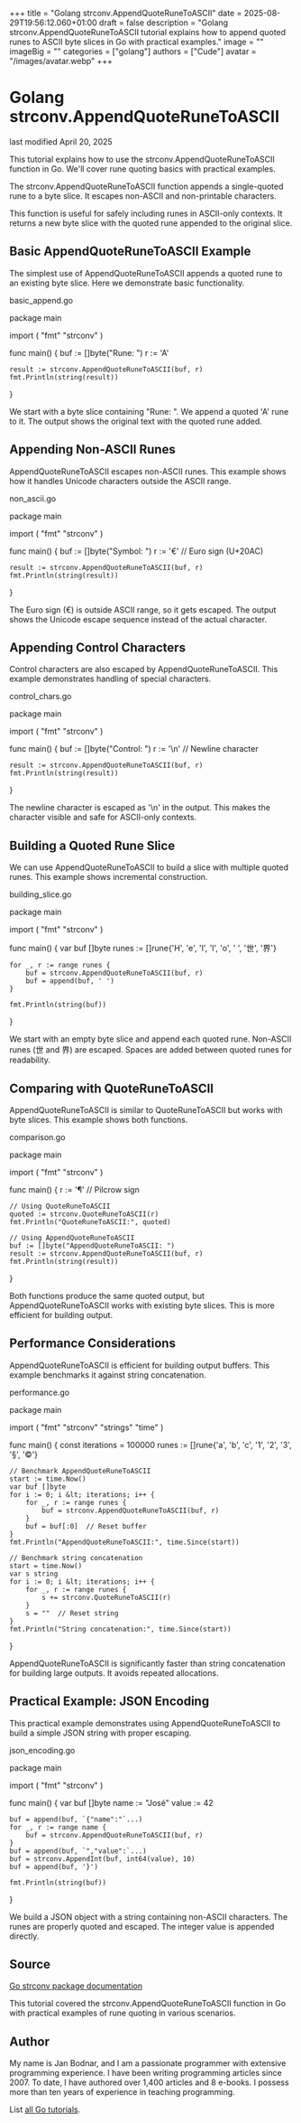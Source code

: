 +++
title = "Golang strconv.AppendQuoteRuneToASCII"
date = 2025-08-29T19:56:12.060+01:00
draft = false
description = "Golang strconv.AppendQuoteRuneToASCII tutorial explains how to append quoted runes to ASCII byte slices in Go with practical examples."
image = ""
imageBig = ""
categories = ["golang"]
authors = ["Cude"]
avatar = "/images/avatar.webp"
+++

# Golang strconv.AppendQuoteRuneToASCII

last modified April 20, 2025

This tutorial explains how to use the strconv.AppendQuoteRuneToASCII
function in Go. We'll cover rune quoting basics with practical examples.

The strconv.AppendQuoteRuneToASCII function appends a single-quoted
rune to a byte slice. It escapes non-ASCII and non-printable characters.

This function is useful for safely including runes in ASCII-only contexts. It
returns a new byte slice with the quoted rune appended to the original slice.

## Basic AppendQuoteRuneToASCII Example

The simplest use of AppendQuoteRuneToASCII appends a quoted rune
to an existing byte slice. Here we demonstrate basic functionality.

basic_append.go
  

package main

import (
    "fmt"
    "strconv"
)

func main() {
    buf := []byte("Rune: ")
    r := 'A'
    
    result := strconv.AppendQuoteRuneToASCII(buf, r)
    fmt.Println(string(result))
}

We start with a byte slice containing "Rune: ". We append a quoted 'A' rune to
it. The output shows the original text with the quoted rune added.

## Appending Non-ASCII Runes

AppendQuoteRuneToASCII escapes non-ASCII runes. This example shows
how it handles Unicode characters outside the ASCII range.

non_ascii.go
  

package main

import (
    "fmt"
    "strconv"
)

func main() {
    buf := []byte("Symbol: ")
    r := '€'  // Euro sign (U+20AC)
    
    result := strconv.AppendQuoteRuneToASCII(buf, r)
    fmt.Println(string(result))
}

The Euro sign (€) is outside ASCII range, so it gets escaped. The output shows
the Unicode escape sequence instead of the actual character.

## Appending Control Characters

Control characters are also escaped by AppendQuoteRuneToASCII. This
example demonstrates handling of special characters.

control_chars.go
  

package main

import (
    "fmt"
    "strconv"
)

func main() {
    buf := []byte("Control: ")
    r := '\n'  // Newline character
    
    result := strconv.AppendQuoteRuneToASCII(buf, r)
    fmt.Println(string(result))
}

The newline character is escaped as '\n' in the output. This makes the character
visible and safe for ASCII-only contexts.

## Building a Quoted Rune Slice

We can use AppendQuoteRuneToASCII to build a slice with multiple
quoted runes. This example shows incremental construction.

building_slice.go
  

package main

import (
    "fmt"
    "strconv"
)

func main() {
    var buf []byte
    runes := []rune{'H', 'e', 'l', 'l', 'o', ' ', '世', '界'}
    
    for _, r := range runes {
        buf = strconv.AppendQuoteRuneToASCII(buf, r)
        buf = append(buf, ' ')
    }
    
    fmt.Println(string(buf))
}

We start with an empty byte slice and append each quoted rune. Non-ASCII runes
(世 and 界) are escaped. Spaces are added between quoted runes for readability.

## Comparing with QuoteRuneToASCII

AppendQuoteRuneToASCII is similar to QuoteRuneToASCII
but works with byte slices. This example shows both functions.

comparison.go
  

package main

import (
    "fmt"
    "strconv"
)

func main() {
    r := '¶'  // Pilcrow sign
    
    // Using QuoteRuneToASCII
    quoted := strconv.QuoteRuneToASCII(r)
    fmt.Println("QuoteRuneToASCII:", quoted)
    
    // Using AppendQuoteRuneToASCII
    buf := []byte("AppendQuoteRuneToASCII: ")
    result := strconv.AppendQuoteRuneToASCII(buf, r)
    fmt.Println(string(result))
}

Both functions produce the same quoted output, but AppendQuoteRuneToASCII
works with existing byte slices. This is more efficient for building output.

## Performance Considerations

AppendQuoteRuneToASCII is efficient for building output buffers.
This example benchmarks it against string concatenation.

performance.go
  

package main

import (
    "fmt"
    "strconv"
    "strings"
    "time"
)

func main() {
    const iterations = 100000
    runes := []rune{'a', 'b', 'c', '1', '2', '3', '§', '©'}
    
    // Benchmark AppendQuoteRuneToASCII
    start := time.Now()
    var buf []byte
    for i := 0; i &lt; iterations; i++ {
        for _, r := range runes {
            buf = strconv.AppendQuoteRuneToASCII(buf, r)
        }
        buf = buf[:0]  // Reset buffer
    }
    fmt.Println("AppendQuoteRuneToASCII:", time.Since(start))
    
    // Benchmark string concatenation
    start = time.Now()
    var s string
    for i := 0; i &lt; iterations; i++ {
        for _, r := range runes {
            s += strconv.QuoteRuneToASCII(r)
        }
        s = ""  // Reset string
    }
    fmt.Println("String concatenation:", time.Since(start))
}

AppendQuoteRuneToASCII is significantly faster than string
concatenation for building large outputs. It avoids repeated allocations.

## Practical Example: JSON Encoding

This practical example demonstrates using AppendQuoteRuneToASCII to
build a simple JSON string with proper escaping.

json_encoding.go
  

package main

import (
    "fmt"
    "strconv"
)

func main() {
    var buf []byte
    name := "José"
    value := 42
    
    buf = append(buf, `{"name":"`...)
    for _, r := range name {
        buf = strconv.AppendQuoteRuneToASCII(buf, r)
    }
    buf = append(buf, `","value":`...)
    buf = strconv.AppendInt(buf, int64(value), 10)
    buf = append(buf, '}')
    
    fmt.Println(string(buf))
}

We build a JSON object with a string containing non-ASCII characters. The runes
are properly quoted and escaped. The integer value is appended directly.

## Source

[Go strconv package documentation](https://pkg.go.dev/strconv)

This tutorial covered the strconv.AppendQuoteRuneToASCII function
in Go with practical examples of rune quoting in various scenarios.

## Author

My name is Jan Bodnar, and I am a passionate programmer with extensive
programming experience. I have been writing programming articles since 2007.
To date, I have authored over 1,400 articles and 8 e-books. I possess more
than ten years of experience in teaching programming.

List [all Go tutorials](/golang/).